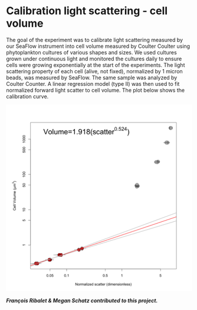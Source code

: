 # Calibration light scattering - cell volume
The goal of the experiment was to calibrate light scattering measured by our SeaFlow instrument into cell volume measured by Coulter Coulter using phytoplankton cultures of various shapes and sizes.
We used cultures grown under continuous light and monitored the cultures daily to ensure cells were growing exponentially at the start of the experiments.
The light scattering property of each cell (alive, not fixed), normalized by 1 micron beads, was measured by SeaFlow. The same sample was analyzed by Coulter Counter. A linear regression model (type II) was then used to fit normalized forward light scatter to cell volume. The plot below shows the calibration curve.

![alt text](Seaflow-volume-scatter.png "SeaFlow calibration of forward scatter normalized by 1 micron beads")

***François Ribalet & Megan Schatz contributed to this project.***
